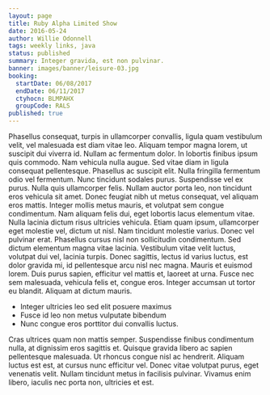 ```yaml
---
layout: page
title: Ruby Alpha Limited Show
date: 2016-05-24
author: Willie Odonnell
tags: weekly links, java
status: published
summary: Integer gravida, est non pulvinar.
banner: images/banner/leisure-03.jpg
booking:
  startDate: 06/08/2017
  endDate: 06/11/2017
  ctyhocn: BLMPAHX
  groupCode: RALS
published: true
---
```

Phasellus consequat, turpis in ullamcorper convallis, ligula quam vestibulum velit, vel malesuada est diam vitae leo. Aliquam tempor magna lorem, ut suscipit dui viverra id. Nullam ac fermentum dolor. In lobortis finibus ipsum quis commodo. Nam vehicula nulla augue. Sed vitae diam in ligula consequat pellentesque. Phasellus ac suscipit elit. Nulla fringilla fermentum odio vel fermentum. Nunc tincidunt sodales purus. Suspendisse vel ex purus. Nulla quis ullamcorper felis. Nullam auctor porta leo, non tincidunt eros vehicula sit amet. Donec feugiat nibh ut metus consequat, vel aliquam eros mattis. Integer mollis metus mauris, et volutpat sem congue condimentum. Nam aliquam felis dui, eget lobortis lacus elementum vitae. Nulla lacinia dictum risus ultricies vehicula.
Etiam quam ipsum, ullamcorper eget molestie vel, dictum ut nisl. Nam tincidunt molestie varius. Donec vel pulvinar erat. Phasellus cursus nisl non sollicitudin condimentum. Sed dictum elementum magna vitae lacinia. Vestibulum vitae velit luctus, volutpat dui vel, lacinia turpis. Donec sagittis, lectus id varius luctus, est dolor gravida mi, id pellentesque arcu nisl nec magna. Mauris et euismod lorem. Duis purus sapien, efficitur vel mattis et, laoreet at urna. Fusce nec sem malesuada, vehicula felis et, congue eros. Integer accumsan ut tortor eu blandit. Aliquam at dictum mauris.

* Integer ultricies leo sed elit posuere maximus
* Fusce id leo non metus vulputate bibendum
* Nunc congue eros porttitor dui convallis luctus.

Cras ultrices quam non mattis semper. Suspendisse finibus condimentum nulla, at dignissim eros sagittis et. Quisque gravida libero ac sapien pellentesque malesuada. Ut rhoncus congue nisl ac hendrerit. Aliquam luctus est est, at cursus nunc efficitur vel. Donec vitae volutpat purus, eget venenatis velit. Nullam tincidunt metus in facilisis pulvinar. Vivamus enim libero, iaculis nec porta non, ultricies et est.
